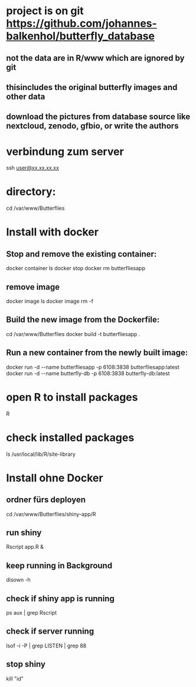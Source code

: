 # project is on git https://github.com/johannes-balkenhol/butterfly_database
## not the data are in R/www which are ignored by git
## thisincludes the original butterfly images and  other data
## download the pictures from database source like nextcloud, zenodo, gfbio, or write the authors



# verbindung zum server
ssh  user@xx.xx.xx.xx


# directory:
cd /var/www/Butterflies

# Install with docker
## Stop and remove the existing container:
docker container ls
docker stop <container id>
docker rm butterfliesapp

## remove image
docker image ls
docker image rm -f <image id>


## Build the new image from the Dockerfile:
cd /var/www/Butterflies
docker build -t butterfliesapp .

## Run a new container from the newly built image:
docker run -d --name butterfliesapp -p 6108:3838 butterfliesapp:latest
docker run -d --name butterfly-db -p 6108:3838 butterfly-db:latest

# open R to install packages
R

# check installed packages
ls /usr/local/lib/R/site-library



# Install ohne Docker
## ordner fürs deployen
cd /var/www/Butterflies/shiny-app/R

## run shiny
Rscript app.R &

## keep running in Background
disown -h

## check if shiny app is running 
ps aux | grep Rscript

## check if server running
lsof -i -P | grep LISTEN | grep 88

## stop shiny
kill "id"


